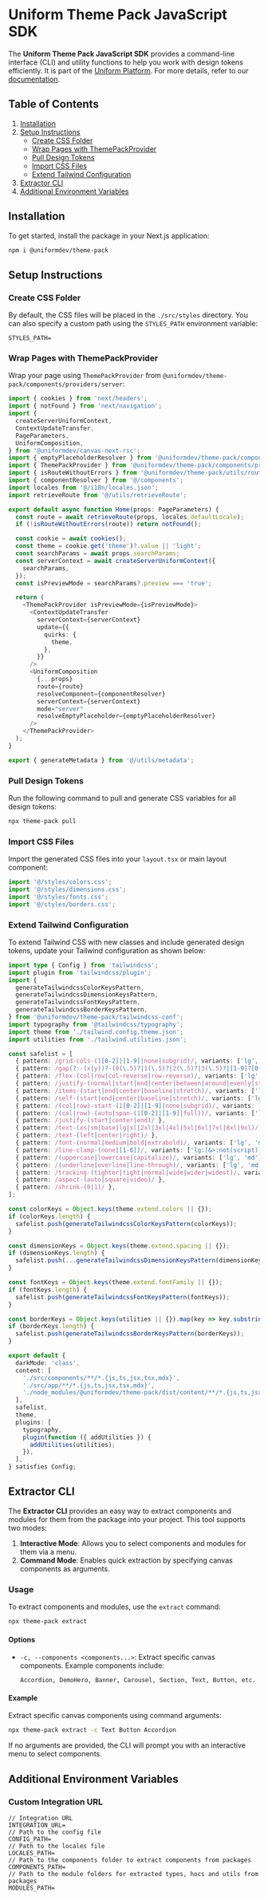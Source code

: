 # Uniform Theme Pack JavaScript SDK

The **Uniform Theme Pack JavaScript SDK** provides a command-line interface (CLI) and utility functions to help you work with design tokens efficiently. It is part of the [Uniform Platform](https://uniform.app). For more details, refer to our [documentation](https://docs.uniform.app).

## Table of Contents

1. [Installation](#installation)
2. [Setup Instructions](#setup-instructions)
   - [Create CSS Folder](#create-css-folder)
   - [Wrap Pages with ThemePackProvider](#wrap-pages-with-themepackprovider)
   - [Pull Design Tokens](#pull-design-tokens)
   - [Import CSS Files](#import-css-files)
   - [Extend Tailwind Configuration](#extend-tailwind-configuration)
3. [Extractor CLI](#extractor-cli)
4. [Additional Environment Variables](#additional-environment-variables)

## Installation

To get started, install the package in your Next.js application:

```bash
npm i @uniformdev/theme-pack
```

## Setup Instructions

### Create CSS Folder

By default, the CSS files will be placed in the `./src/styles` directory. You can also specify a custom path using the `STYLES_PATH` environment variable:

```dotenv
STYLES_PATH=
```

### Wrap Pages with ThemePackProvider

Wrap your page using `ThemePackProvider` from `@uniformdev/theme-pack/components/providers/server`:

```typescript jsx
import { cookies } from 'next/headers';
import { notFound } from 'next/navigation';
import {
  createServerUniformContext,
  ContextUpdateTransfer,
  PageParameters,
  UniformComposition,
} from '@uniformdev/canvas-next-rsc';
import { emptyPlaceholderResolver } from '@uniformdev/theme-pack/components/canvas/emptyPlaceholders';
import { ThemePackProvider } from '@uniformdev/theme-pack/components/providers/server';
import { isRouteWithoutErrors } from '@uniformdev/theme-pack/utils/routing';
import { componentResolver } from '@/components';
import locales from '@/i18n/locales.json';
import retrieveRoute from '@/utils/retrieveRoute';

export default async function Home(props: PageParameters) {
  const route = await retrieveRoute(props, locales.defaultLocale);
  if (!isRouteWithoutErrors(route)) return notFound();

  const cookie = await cookies();
  const theme = cookie.get('theme')?.value || 'light';
  const searchParams = await props.searchParams;
  const serverContext = await createServerUniformContext({
    searchParams,
  });
  const isPreviewMode = searchParams?.preview === 'true';

  return (
    <ThemePackProvider isPreviewMode={isPreviewMode}>
      <ContextUpdateTransfer
        serverContext={serverContext}
        update={{
          quirks: {
            theme,
          },
        }}
      />
      <UniformComposition
        {...props}
        route={route}
        resolveComponent={componentResolver}
        serverContext={serverContext}
        mode="server"
        resolveEmptyPlaceholder={emptyPlaceholderResolver}
      />
    </ThemePackProvider>
  );
}

export { generateMetadata } from '@/utils/metadata';

```

### Pull Design Tokens

Run the following command to pull and generate CSS variables for all design tokens:

```bash
npx theme-pack pull
```

### Import CSS Files

Import the generated CSS files into your `layout.tsx` or main layout component:

```jsx
import '@/styles/colors.css';
import '@/styles/dimensions.css';
import '@/styles/fonts.css';
import '@/styles/borders.css';
```

### Extend Tailwind Configuration

To extend Tailwind CSS with new classes and include generated design tokens, update your Tailwind configuration as shown below:

```typescript
import type { Config } from 'tailwindcss';
import plugin from 'tailwindcss/plugin';
import {
  generateTailwindcssColorKeysPattern,
  generateTailwindcssDimensionKeysPattern,
  generateTailwindcssFontKeysPattern,
  generateTailwindcssBorderKeysPattern,
} from '@uniformdev/theme-pack/tailwindcss-conf';
import typography from '@tailwindcss/typography';
import theme from './tailwind.config.theme.json';
import utilities from './tailwind.utilities.json';

const safelist = [
  { pattern: /grid-cols-(1[0-2]|[1-9]|none|subgrid)/, variants: ['lg', 'md'] },
  { pattern: /gap(?:-(x|y))?-(0(\.5)?|1(\.5)?|2(\.5)?|3(\.5)?|[1-9]?[0-9]|px)/, variants: ['lg', 'md'] },
  { pattern: /flex-(col|row|col-reverse|row-reverse)/, variants: ['lg', 'md'] },
  { pattern: /justify-(normal|start|end|center|between|around|evenly|stretch)/, variants: ['lg', 'md'] },
  { pattern: /items-(start|end|center|baseline|stretch)/, variants: ['lg', 'md'] },
  { pattern: /self-(start|end|center|baseline|stretch)/, variants: ['lg', 'md'] },
  { pattern: /(col|row)-start-(1[0-2]|[1-9]|none|subgrid)/, variants: ['lg', 'md'] },
  { pattern: /(col|row)-(auto|span-(1[0-2]|[1-9]|full))/, variants: ['lg', 'md'] },
  { pattern: /justify-(start|center|end)/ },
  { pattern: /text-(xs|sm|base|lg|xl|2xl|3xl|4xl|5xl|6xl|7xl|8xl|9xl)/, variants: ['lg', 'md'] },
  { pattern: /text-(left|center|right)/ },
  { pattern: /font-(normal|medium|bold|extrabold)/, variants: ['lg', 'md'] },
  { pattern: /line-clamp-(none|[1-6])/, variants: ['lg:[&>:not(script)]', 'md:[&>:not(script)]', '[&>:not(script)]'] },
  { pattern: /(uppercase|lowercase|capitalize)/, variants: ['lg', 'md'] },
  { pattern: /(underline|overline|line-through)/, variants: ['lg', 'md'] },
  { pattern: /tracking-(tighter|tight|normal|wide|wider|widest)/, variants: ['lg', 'md'] },
  { pattern: /aspect-(auto|square|video)/ },
  { pattern: /shrink-(0|1)/ },
];

const colorKeys = Object.keys(theme.extend.colors || {});
if (colorKeys.length) {
  safelist.push(generateTailwindcssColorKeysPattern(colorKeys));
}

const dimensionKeys = Object.keys(theme.extend.spacing || {});
if (dimensionKeys.length) {
  safelist.push(...generateTailwindcssDimensionKeysPattern(dimensionKeys));
}

const fontKeys = Object.keys(theme.extend.fontFamily || {});
if (fontKeys.length) {
  safelist.push(generateTailwindcssFontKeysPattern(fontKeys));
}

const borderKeys = Object.keys(utilities || {}).map(key => key.substring(1));
if (borderKeys.length) {
  safelist.push(generateTailwindcssBorderKeysPattern(borderKeys));
}

export default {
  darkMode: 'class',
  content: [
    './src/components/**/*.{js,ts,jsx,tsx,mdx}',
    './src/app/**/*.{js,ts,jsx,tsx,mdx}',
    './node_modules/@uniformdev/theme-pack/dist/content/**/*.{js,ts,jsx,tsx,mdx}',
  ],
  safelist,
  theme,
  plugins: [
    typography,
    plugin(function ({ addUtilities }) {
      addUtilities(utilities);
    }),
  ],
} satisfies Config;

```

## Extractor CLI

The **Extractor CLI** provides an easy way to extract components and modules for them from the package into your project. This tool supports two modes:

1. **Interactive Mode**: Allows you to select components and modules for them via a menu.
2. **Command Mode**: Enables quick extraction by specifying canvas components as arguments.

### Usage

To extract components and modules, use the `extract` command:

```bash
npx theme-pack extract
```

#### Options

- `-c, --components <components...>`: Extract specific canvas components. Example components include:

  ```
  Accordion, DemoHero, Banner, Carousel, Section, Text, Button, etc.
  ```

#### Example

Extract specific canvas components using command arguments:

```bash
npx theme-pack extract -c Text Button Accordion
```

If no arguments are provided, the CLI will prompt you with an interactive menu to select components.

## Additional Environment Variables

### Custom Integration URL

```dotenv
// Integration URL
INTEGRATION_URL=
// Path to the config file
CONFIG_PATH=
// Path to the locales file
LOCALES_PATH=
// Path to the components folder to extract components from packages  
COMPONENTS_PATH=
// Path to the module folders for extracted types, hocs and utils from packages
MODULES_PATH=

